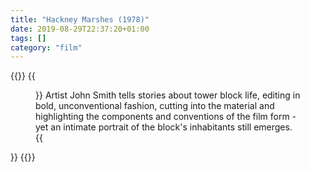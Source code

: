 ```yaml
---
title: "Hackney Marshes (1978)"
date: 2019-08-29T22:37:20+01:00
tags: []
category: "film"
---
```

{{<link>}}
  {{<figure img="/links/hackney-marshes-1978.jpg"
            caption="Hackney Marshes (1978)">}}
    <span class="quotation">Artist John Smith tells stories about tower block life, editing in bold, unconventional fashion, cutting into the material and highlighting the components and conventions of the film form - yet an intimate portrait of the block's inhabitants still emerges.</span>
  {{</figure>}}
{{</link>}}
